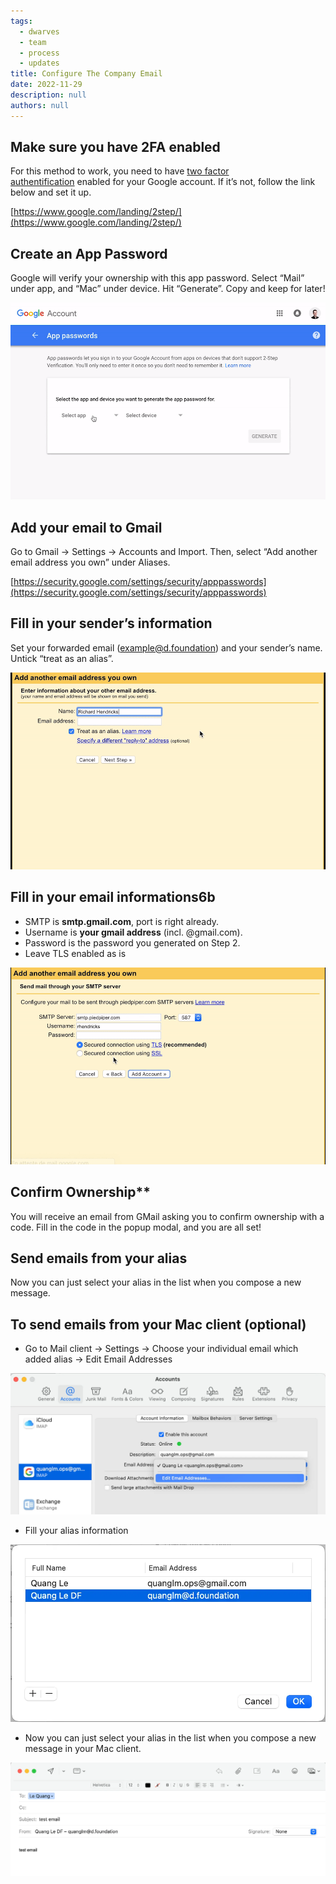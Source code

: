 ```yaml
---
tags: 
  - dwarves
  - team
  - process
  - updates
title: Configure The Company Email
date: 2022-11-29
description: null
authors: null
---
```


## Make sure you have 2FA enabled
For this method to work, you need to have [two factor authentification](https://www.google.com/landing/2step/) enabled for your Google account. If it’s not, follow the link below and set it up.

[https://www.google.com/landing/2step/](https://www.google.com/landing/2step/)

## Create an App Password
Google will verify your ownership with this app password. Select “Mail” under app, and “Mac” under device. Hit “Generate”. Copy and keep for later!

![](assets/configure-the-company-email_75bba213e343be0d54245f70f1bb00b8_md5.gif)

## Add your email to Gmail
Go to Gmail -> Settings -> Accounts and Import. Then, select “Add another email address you own” under Aliases.

[https://security.google.com/settings/security/apppasswords](https://security.google.com/settings/security/apppasswords)

## Fill in your sender’s information
Set your forwarded email (example@d.foundation) and your sender’s name. Untick “treat as an alias”.

![](assets/configure-the-company-email_e40460b7c3bb0a5b24d84d2916ef058a_md5.gif)

## Fill in your email informations6b  
* SMTP is **smtp.gmail.com**, port is right already. 
* Username is **your gmail address** (incl. @gmail.com). 
* Password is the password you generated on Step 2. 
* Leave TLS enabled as is

![](assets/configure-the-company-email_a0083c2a2c03b49be443442fd9b9d388_md5.gif)

## Confirm Ownership**
You will receive an email from GMail asking you to confirm ownership with a code. Fill in the code in the popup modal, and you are all set!

## Send emails from your alias
Now you can just select your alias in the list when you compose a new message.

## To send emails from your Mac client (optional)
* Go to Mail client -> Settings -> Choose your individual email which added alias -> Edit Email Addresses

![](assets/configure-the-company-email_c636f82d2c678d9d015131573a8bd8e2_md5.webp)

* Fill your alias information

![](assets/configure-the-company-email_5ae2d96d24c6e58a28b97536eb54364e_md5.webp)

* Now you can just select your alias in the list when you compose a new message in your Mac client.

![](assets/configure-the-company-email_a064fb3d515cf37f25f840c5fc850689_md5.webp)

